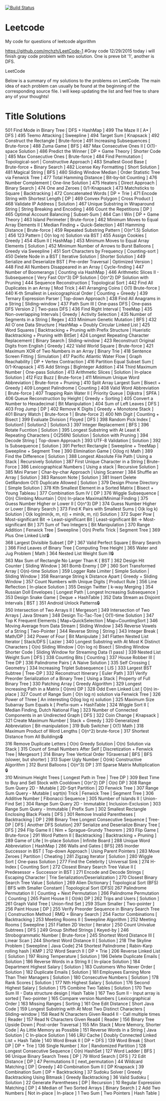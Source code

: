 [![Build Status](https://dev.azure.com/ChangzhengMa/MyPersonalTestProject/_apis/build/status/mchzh.pipelines-java?branchName=master)](https://dev.azure.com/ChangzhengMa/MyPersonalTestProject/_build/latest?definitionId=1&branchName=master)

# Leetcode
My code for questions of leetcode algorithm

https://github.com/mchzh/LeetCode-1
#Gray code 12/29/2015
today i will finish gray code problem with two solution. One is preve bit '1', another is DFS.

LeetCode

Below is a summary of my solutions to the problems on LeetCode. The main idea of each problem can usually be found at the beginning of the corresponding source file. I will keep updating the list and feel free to share any of your thoughts!

#	Title	Solutions
501	Find Mode in Binary Tree	[ DFS + HashMap ]
499	The Maze II	[ A* | DFS ]
495	Teemo Attacking	[ Sweepline ]
494	Target Sum	[ Knapsack ]
492	Construct the Rectangle	[ Brute-force ]
491	Increasing Subsequences	[ Brute-force ]
488	Zuma Game	[ BFS ]
487	Max Consecutive Ones II	[ O(1)-space Solution ]
486	Predict the Winner	[ DP + Game Theory | Shorter Code ]
485	Max Consecutive Ones	[ Brute-force ]
484	Find Permutation	[ Topological-sort | Constructive Approach ]
483	Smallest Good Base	[ Brute-force + Binary Search ]
482	License Key Formatting	[ Short Solution ]
481	Magical String	[ BFS ]
480	Sliding Window Median	[ Order Statistic Tree via Fenwick Tree ]
477	Total Hamming Distance	[ Bit-by-bit Counting ]
476	Number Complement	[ One-line Solution ]
475	Heaters	[ Direct Approach | Binary Search ]
474	One and Zeroes	[ 0/1-Knapsack ]
473	Matchsticks to Square	[ Backtracking ]
472	Concatenated Words	[ DP + Trie ]
471	Encode String with Shortest Length	[ DP ]
469	Convex Polygon	[ Cross Product ]
468	Validate IP Address	[ Solution ]
467	Unique Substring in Wraparound String	[ String Breaking and Encoding ]
466	Count the Repetitions	[ DP ]
465	Optimal Account Balancing	[ Subset-Sum ]
464	Can I Win	[ DP + Game Theory ]
463	Island Perimeter	[ Brute-force ]
462	Minimum Moves to Equal Array Elements II	[ Median Finding + Quick-Selection ]
461	Hamming Distance	[ Brute-force ]
459	Repeated Substring Pattern	[ O(n^1.5) Solution ]
456	123 Pattern	[ O(n log n) Solution via BST ]
455	Assign Cookies	[ Greedy ]
454	4Sum II	[ HashMap ]
453	Minimum Moves to Equal Array Elements	[ Solution ]
452	Minimum Number of Arrows to Burst Balloons	[ Greedy via Sweepline ]
451	Sort Characters by Frequency	[ Counting-sort ]
450	Delete Node in a BST	[ Iterative Solution | Shorter Solution ]
449	Serialize and Deserialize BST	[ Pre-order Traversal | Optimized Version ]
448	Find All Numbers Disappeared in an Array	[ Cycle-finding ]
447	Number of Boomerangs	[ Counting via HashMap ]
446	Arithmetic Slices II - Subsequence	[ Very Fast O(n^3) DP Solution | O(n^2) DP Solution with Pruning ]
444	Sequence Reconstruction	[ Topological Sort ]
442	Find All Duplicates in an Array	[ Mod Trick ]
441	Arranging Coins	[ O(1) Brute-force ]
440	K-th Smallest in Lexicographical Order	[ Counting + Greedy ]
439	Ternary Expression Parser	[ Top-down Approach ]
438	Find All Anagrams in a String	[ Sliding-window ]
437	Path Sum III	[ One-pass DFS | One-pass DFS Version 2 | Two-pass DFS ]
436	Find Right Interval	[ TreeMap ]
435	Non-overlapping Intervals	[ Greedy | Activity Selection ]
435	Number of Segments in a String	[ Regex ]
433	Minimum Genetic Mutation	[ BFS ]
432	All O`one Data Structure	[ HashMap + Doubly Circular Linked List ]
425	Word Squares	[ Backtracking + Pruning with Prefix Structure | Hueristic Backtracking + Pruning with BitSet ]
424	Longest Repeating Character Replacement	[ Binary Search | Sliding-window ]
423	Reconstruct Original Digits from English	[ Greedy ]
422	Valid World Square	[ Brute-force ]
421	Maximum XOR of Two Numbers in an Array	[ Binary Trie ]
418	Sentence Screen Fitting	[ Simulation ]
417	Pacific Atlantic Water Flow	[ Graph Reachability | DP + Vertex Contraction ]
416	Partition Equal Subset Sum	[ 0/1-Knapsack ]
415	Add Strings	[ BigInteger Addition ]
414	Third Maximum Number	[ One-pass Solution ]
413	Arithmetic Slices	[ Solution | In-place Solution ]
412	Fizz Buzz	[ Brute-force ]
411	Minimum Unique Word Abbreviation	[ Brute-force + Pruning ]
410	Split Array Largest Sum	[ Bisect + Greedy ]
409	Longest Palindrome	[ Counting ]
408	Valid Word Abbreviation	[ Brute-force ]
407	Trapping Rain Water II	[ Priority Queue | Dijkstra | SPFA ]
406	Queue Reconstruction by Height	[ Greedy + Sorting ]
405	Convert a Number to Hexadecimal	[ Bit Manipulation ]
404	Sum of Left Leaves	[ DFS ]
403	Frog Jump	[ DP ]
402	Remove K Digits	[ Greedy + Monotone Stack ]
401	Binary Watch	[ Brute-force 1 | Brute-force 2]
400	Nth Digit	[ Counting + Bisect ]
399	Evaluate Division	[ Floyed | DFS ]
398	Random Pick Index	[ Solution1 | Solution2 | Solution3 ]
397	Integer Replacement	[ BFS ]
396	Rotate Fucntion	[ Solution ]
395	Longest Substring with At Least K Repeating Characters	[ O(256N) Solution | Solution with Pruning ]
394	Decode String	[ Top-down Approach ]
393	UTF-8 Validation	[ Solution ]
392	Is Subsequence	[ Solution ]
391	Perfect Rectangle	[ Sweepline + TreeMap | Sweepline + Segment Tree ]
390	Elimination Game	[ O(log n) Math ]
389	Find the Difference	[ Solution ]
388	Longest Absolute File Path	[ Using a Stack | Recursively Solution ]
387	First Unique Character in a String	[ Brute-Force ]
386	Lexicographical Numbers	[ Using a stack | Recursive Solution ]
385	Mini Parser	[ Char-by-char Approach | Using Scanner ]
384	Shuffle an Array	[ Solution ]
383	Ransom Note	[ Solution ]
381	Insert Delete GetRandom O(1) Duplicate Allowed	[ Solution ]
379	Design Phone Directory	[ Simple Solution ]
378	Kth Smallest Element in a Sorted Matrix	[ Bisect + Young Tableau ]
377	Combination Sum IV	[ DP ]
376	Wiggle Subsequence	[ O(n) Climbing Mountain | O(n) In-place Maximal/Minimal Finding ]
375	Guess Number Higher or Lower II	[ O(n^3) DP ]
374	Guess Number Higher or Lower	[ Binary Search ]
373	Find K Pairs with Smallest Sums	[ O(k log k) Solution | O(k log(min(k, m, n)) + min(k, m, n)) Solution ]
372	Super Pow	[ Most-significant Bit -> Least-significant Bit | Least-significant Bit -> Most-significant Bit ]
371	Sum of Two Integers	[ Bit Manipulation ]
370	Range Addition	[ Fenwick Tree | Sweepline | O(n) Prefix Trick | Segment Tree ]
369	Plus One Linked List🔒	
368	Largest Divisible Subset	[ DP ]
367	Valid Perfect Square	[ Binary Search ]
366	Find Leaves of Binary Tree	[ Computing Tree Height ]
365	Water and Jug Problem	[ Math ]
364	Nested List Weight Sum II🔒	
363	Max Sum of Rectangle No Larger Than K	[ BST ]
362	Design Hit Counter	[ Sliding Window ]
361	Bomb Enemy	[ DP ]
360	Sort Transformed Array	[ O(n)-time Solution ]
359	Logger Rate Limiter	[ Simple Solution | Sliding Window ]
358	Rearrange String k Distance Apart	[ Greedy + Sliding Window ]
357	Count Numbers with Unique Digits	[ Product Rule ]
356	Line Reflection	[ In-place Solution ]
355	Design Twitter	[ k-way Merging ]
354	Russian Doll Envelopes	[ Longest Path | Longest Increasing Subsequence ]
353	Design Snake Game	[ Deque + HashTable ]
352	Data Stream as Disjoint Intervals	[ BST ]
351	Android Unlock Patterns🔒	
350	Intersection of Two Arrays II	[ Mergesort ]
349	Intersection of Two Arrays	[ Java Stream ]
348	Design Tic-Tac-Toe	[ O(1)-time Solution ]
347	Top K Frequent Elements	[ Map+QuickSelection | Map+CountingSort ]
346	Moving Average from Data Stream	[ Sliding Window ]
345	Reverse Vowels of a String	[ Two-Pointer ]
344	Reverse String	[ String ]
343	Integer Break	[ Math/DP ]
342	Power of Four	[ Bit Manipulate ]
341	Flatten Nested List Iterator	[ Stack/DFS | Lazier ]
340	Longest Substring with At Most K Distinct Characters	[ O(n) Sliding Window | O(n log n) Bisect | Slinding Window Shorter Code | Sliding Window for Streaming Data (1 pass) ]
339	Nested List Weight Sum	[ DFS ]
338	Counting Bits	[ Counting ]
337	House Robber III	[ Tree DP ]
336	Palindrome Pairs	[ A Naive Solution ]
335	Self Crossing	[ Geometry ]
334	Increasing Triplet Subsequence	[ LIS ]
333	Largest BST Subtree	[ Tree-DP ]
332	Reconstruct Itinerary	[ Euler Path ]
331	Verify Preorder Serialization of a Binary Tree	[ Using a Stack | Property of Full Binary Tree ]
330	Patching Array	[ Greedy Algorithm ]
329	Longest Increasing Path in a Matrix	[ O(nm) DP ]
328	Odd Even Linked List	[ O(n) in-place ]
327	Count of Range Sum	[ O(n log n) solution via Fenwick Tree ]
326	Power of Three	[ An interesting O(log log n) solution ]
325	Maximum Size Subarray Sum Equals k	[ Prefix-sum + HashTable ]
324	Wiggle Sort II	[ Median Finding, Dutch National Flag ]
323	Number of Connected Components in an Undirected Graph	[ DFS ]
322	Coin Change	[ Knapsack ]
321	Create Maximum Number	[ Stack + Greedy ]
320	Generalized Abbreviation	[ Bit-manipulation ]
319	Bulb Switcher	[ O(1) Math ]
318	Maximum Product of Word Lengths	[ O(n^2) brute-force ]
317	Shortest Distance from All Buildings🔒	
316	Remove Duplicate Letters	[ O(n) Greedy Solution | O(n) Solution via Stack ]
315	Count of Small Numbers After Self	[ Discretization + Fenwick Tree | Mergesort ]
314	Binary Tree Vertical Order TGraversal	[ BFS | BFS (slower, but shorter) ]
313	Super Ugly Number	[ O(nk) Constructive Algorithm ]
312	Burst Balloons	[ O(n^3) DP ]
311	Sparse Matrix Multiplication🔒	
310	Minimum Height Trees	[ Longest Path in Tree | Tree DP ]
309	Best Time to Buy and Sell Stock with Cooldown	[ O(n^2) DP | O(n) DP ]
308	Range Sum Query 2D - Mutable	[ 2D-Sqrt Partition | 2D Fenwick Tree ]
307	Range Sum Query - Mutable	[ sqrt(n) Trick | Fenwick Tree | Segment Tree ]
306	Additive Number	[ Fibonacci Sequence ]
305	Number of Islands II	[ Union-Find Set ]
304	Range Sum Query 2D - Immutable	[ Inclusion-Exclusion ]
303	Range Sum Query - Immutable	[ Prefix Sum ]
302	Smallest Rectangle Enclosing Black Pixels	[ DFS ]
301	Remove Invalid Parentheses	[ Backtracking | DP ]
298	Binary Tree Longest Consecutive Sequence	[ Tree-DP | DFS | Another DFS Solution]
297	Serialize and Deserialize Binary Tree	[ DFS ]
294	Flip Game II	[ Nim + Sprague-Grundy Theorem ]
293	Flip Game	[ Brute-force ]
291	Word Pattern II	[ Backtracking | Backtracking + Pruning ]
289	Game of Life	[ In-place Solution | Infinite Board ]
288	Unique Word Abbreviation	[ HashMap ]
286	Walls and Gates	[ BFS]
285	Inorder Successor in BST	[ Top-down Approach | Using Parent Pointers ]
283	Move Zeroes	[ Partition | Cheating ]
281	Zigzag Iterator	[ Solution ]
280	Wiggle Sort	[ One-pass Solution ]
277	Find the Celebrity	[ Universal Sink ]
274	H-Index	[ Counting Sort ]
272	Closest Binary Search Tree Value II	[ Predesessor + Successor in BST ]
271	Encode and Decode Strings	[ Escaping Character | Trie Serialization/Deserialization ]
270	Closest Binary Search Tree Value	[ Solution ]
269	Alien Dictionary	[ Topological Sort (BFS) | BFS with Smaller Constant | Topological Sort (DFS)]
267	Palindrome Permutation II	[ Counting + Next Permutation ]
266	Palindrome Permutation	[ Counting ]
265	Paint House II	[ O(nk) DP ]
262	Trips and Users	[ Solution ]
261	Graph Valid Tree	[ Union-find Set ]
259	3Sum Smaller	[ Two-pointer ]
256	Paint House	[ DP ]
255	Verify Preorder Sequence in Binary Search Tree	[ Construction Method | RMQ + Binary Search ]
254	Factor Combinations	[ Backtracking ]
253	Meeting Rooms II	[ Sweepline Algorithm ]
252	Meeting Rooms	[ Sweepline ]
251	Flatten 2D Vector	[ Iterator ]
250	Count Univalue Subtrees	[ DFS ]
249	Group Shifted Strings	[ Keyed-by ]
246	Strobogrammatic Number	[ Brute-force ]
245	Shortest Word Distance III	[ Linear Scan ]
244	Shortest Word Distance II	[ Solution ]
218	The Skyline Problem	[ Sweepline | Java Code]
214	Shortest Palindrome	[ Rabin-Karp rolling hash | KMP ]
212	Word Search II	[ DP + Trie ]
206	Reverse Linked List	[ Solution ]
197	Rising Temperature	[ Solution ]
196	Delete Duplicate Emails	[ Solution ]
186	Reverse Words in a String II	[ In-place Solution ]
184	Department Highest Salary	[ Solution ]
183	Customers Who Never Order	[ Solution ]
182	Duplicate Emails	[ Solution ]
181	Employees Earning More Than Their Managers	[ Solution ]
180	Consecutive Numbers	[ Solution ]
178	Rank Scores	[ Solution ]
177	Nth Highest Salary	[ Solution ]
176	Second Highest Salary	[ Solution ]
175	Combine Two Tables	[ Solution ]
170	Two Sum III - Data structure design	[ Hash Table ]
167	Two Sum II - Input array is sorted	[ Two-pointer ]
165	Compare version Numbers	[ Lexicographical Order ]
163	Missing Ranges	[ Sorting ]
161	One Edit Distance	[ Short Java Code ]
159	Longest Substring with At Most Two Distinct Characters	[ Sliding-window ]
158	Read N Characters Given Read4 II - Call multiple times	[ Reader ]
157	Read N Characters Given Read4	[ Reader ]
156	Binary Tree Upside Down	[ Post-order Traversal ]
155	Min Stack	[ More Memory, Shorter Code | As Little Memory as Possible ]
151	Reverse Words in a String	[ Java Solution | C In-place Solution ]
146	LRU Cache	[ Doubly Connected Linked List + Hash Table ]
140	Word Break II	[ DP + DFS ]
139	Word Break	[ Short DP | DP + Trie ]
136	Single Number	[ Xor | Randomized Partition ]
128	Longest Consecutive Sequence	[ O(n) HashSet ]
127	Word Ladder	[ BFS ]
96	Unique Binary Search Trees	[ DP ]
79	Word Search	[ DFS ]
72	Edit Distance	[ DP ]
47	Permutations II	[ next_permutation ]
44	Wildcard Matching	[ DP | Greedy ]
40	Combination Sum II	[ DP Knapsack ]
39	Combination Sum	[ DP + Backtracking ]
37	Sudoku Solver	[ Greedy Backtracking Using Bitmask | Greedy Backtracking ]
36	Valid Sudoku	[ Solution ]
22	Generate Parentheses	[ DP | Recursion ]
10	Regular Expression Matching	[ DP ]
4	Median of Two Sorted Arrays	[ Binary Search ]
2	Add Two Numbers	[ Not in-place | In-place ]
1	Two Sum	[ Two Pointers | Hash Table ]
